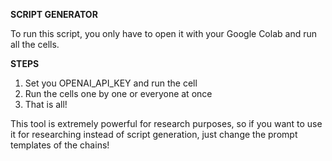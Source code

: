 **SCRIPT GENERATOR**

To run this script, you only have to open it with your Google Colab and run all the cells.

**STEPS**
1. Set you OPENAI_API_KEY and run the cell
2. Run the cells one by one or everyone at once
3. That is all!

This tool is extremely powerful for research purposes, so if you want to use it for researching instead of script generation, just change the prompt templates of the chains!
